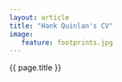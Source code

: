 ```yaml
---
layout: article
title: "Hank Quinlan's CV"
image:
   feature: footprints.jpg
---
```


{{ page.title }}
